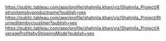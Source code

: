 https://public.tableau.com/app/profile/shahnila.khan/viz/Shahnila_Project/Retrunitemsbyproductname?publish=yes
https://public.tableau.com/app/profile/shahnila.khan/viz/Shahnila_Project/Rturneditembycoustmer?publish=yes
https://public.tableau.com/app/profile/shahnila.khan/viz/Shahnila_Project/AverageProfitebyShippingMode?publish=yes